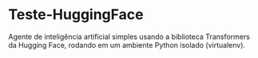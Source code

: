 # Teste-HuggingFace
Agente de inteligência artificial simples usando a biblioteca Transformers da Hugging Face, rodando em um ambiente Python isolado (virtualenv).
